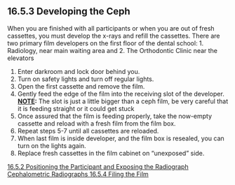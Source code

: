 ## 16.5.3 Developing the Ceph

When you are finished with all participants or when you are out of fresh cassettes, you must develop the x-rays and refill the cassettes.  There are two primary film developers on the first floor of the dental school: 1. Radiology, near main waiting area and 2. The Orthodontic Clinic near the elevators

1. Enter darkroom and lock door behind you.
2. Turn on safety lights and turn off regular lights.
3. Open the first cassette and remove the film.
4. Gently feed the edge of the film into the receiving slot of the developer.  **<u>NOTE</u>:** The slot is just a little bigger than a ceph film, be very careful that it is feeding straight or it could get stuck
5. Once assured that the film is feeding properly, take the now-empty cassette and reload with a fresh film from the film box.
6. Repeat steps 5-7 until all cassettes are reloaded.
7. When last film is inside developer, and the film box is resealed, you can turn on the lights again.
8. Replace fresh cassettes in the film cabinet on “unexposed” side.


<div class="center">
<div class="btn-group">
  <a href=":pages_path:/manuals/cephalometric-radiographs/16-05-02-positioning-ppt-exposing-radiographs.md" class="btn btn-default">
    <span class="glyphicon glyphicon-chevron-left"></span>
    16.5.2 Positioning the Participant and Exposing the Radiograph
  </a>

  <a href=":pages_path:/manuals/cephalometric-radiographs" class="btn btn-default">
    <span class="glyphicon glyphicon-chevron-up"></span>
    Cephalometric Radiographs
  </a>

  <a href=":pages_path:/manuals/cephalometric-radiographs/16-05-04-filing-film.md" class="btn btn-success">
    16.5.4 Filing the Film
    <span class="glyphicon glyphicon-chevron-right"></span>
  </a>
</div>
</div>
